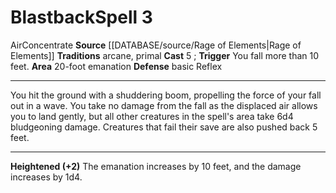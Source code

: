 ﻿---
actions: '[reaction]'
area: 20-foot emanation
element: Air
heighten: '+2'
heighten_level: 3, 5, 7, 9
id: '1312'
level: '3'
name: Blastback
rarity: Common
saving_throw: basicReflex
source: '[[DATABASE/source/Rage of Elements|Rage of Elements]]'
tradition:
- Arcane
- Primal
trait:
- '[[DATABASE/trait/Air|Air]]'
- '[[DATABASE/trait/Concentrate|Concentrate]]'
trigger: Youfallmore than 10 feet.
type: Spell

---
# Blastback<span class="item-type">Spell 3</span>

<span class="item-trait">Air</span><span class="item-trait">Concentrate</span>
**Source** [[DATABASE/source/Rage of Elements|Rage of Elements]]
**Traditions** arcane, primal
**Cast** <span class="action-icon">5</span> ; **Trigger** You fall more than 10 feet.
**Area** 20-foot emanation
**Defense** basic Reflex

---
You hit the ground with a shuddering boom, propelling the force of your fall out in a wave. You take no damage from the fall as the displaced air allows you to land gently, but all other creatures in the spell's area take 6d4 bludgeoning damage. Creatures that fail their save are also pushed back 5 feet.

---
**Heightened (+2)** The emanation increases by 10 feet, and the damage increases by 1d4.